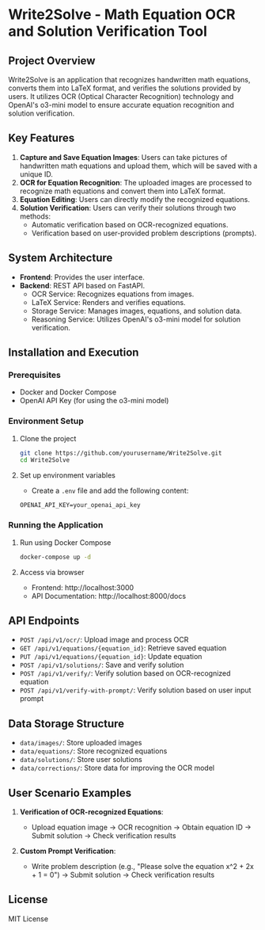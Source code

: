 # Write2Solve - Math Equation OCR and Solution Verification Tool

## Project Overview
Write2Solve is an application that recognizes handwritten math equations, converts them into LaTeX format, and verifies the solutions provided by users. It utilizes OCR (Optical Character Recognition) technology and OpenAI's o3-mini model to ensure accurate equation recognition and solution verification.

## Key Features
1. **Capture and Save Equation Images**: Users can take pictures of handwritten math equations and upload them, which will be saved with a unique ID.
2. **OCR for Equation Recognition**: The uploaded images are processed to recognize math equations and convert them into LaTeX format.
3. **Equation Editing**: Users can directly modify the recognized equations.
4. **Solution Verification**: Users can verify their solutions through two methods:
   - Automatic verification based on OCR-recognized equations.
   - Verification based on user-provided problem descriptions (prompts).

## System Architecture
- **Frontend**: Provides the user interface.
- **Backend**: REST API based on FastAPI.
  - OCR Service: Recognizes equations from images.
  - LaTeX Service: Renders and verifies equations.
  - Storage Service: Manages images, equations, and solution data.
  - Reasoning Service: Utilizes OpenAI's o3-mini model for solution verification.

## Installation and Execution

### Prerequisites
- Docker and Docker Compose
- OpenAI API Key (for using the o3-mini model)

### Environment Setup
1. Clone the project
   ```bash
   git clone https://github.com/yourusername/Write2Solve.git
   cd Write2Solve
   ```

2. Set up environment variables
   - Create a `.env` file and add the following content:
   ```
   OPENAI_API_KEY=your_openai_api_key
   ```

### Running the Application
1. Run using Docker Compose
   ```bash
   docker-compose up -d
   ```

2. Access via browser
   - Frontend: http://localhost:3000
   - API Documentation: http://localhost:8000/docs

## API Endpoints
- `POST /api/v1/ocr/`: Upload image and process OCR
- `GET /api/v1/equations/{equation_id}`: Retrieve saved equation
- `PUT /api/v1/equations/{equation_id}`: Update equation
- `POST /api/v1/solutions/`: Save and verify solution
- `POST /api/v1/verify/`: Verify solution based on OCR-recognized equation
- `POST /api/v1/verify-with-prompt/`: Verify solution based on user input prompt

## Data Storage Structure
- `data/images/`: Store uploaded images
- `data/equations/`: Store recognized equations
- `data/solutions/`: Store user solutions
- `data/corrections/`: Store data for improving the OCR model

## User Scenario Examples
1. **Verification of OCR-recognized Equations**:
   - Upload equation image → OCR recognition → Obtain equation ID → Submit solution → Check verification results
   
2. **Custom Prompt Verification**:
   - Write problem description (e.g., "Please solve the equation x^2 + 2x + 1 = 0") → Submit solution → Check verification results

## License
MIT License